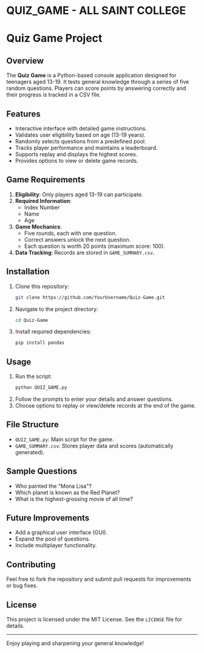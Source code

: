 # QUIZ_GAME - ALL SAINT COLLEGE
# Quiz Game Project

## Overview
The **Quiz Game** is a Python-based console application designed for teenagers aged 13-19. It tests general knowledge through a series of five random questions. Players can score points by answering correctly and their progress is tracked in a CSV file.

## Features
- Interactive interface with detailed game instructions.
- Validates user eligibility based on age (13-19 years).
- Randomly selects questions from a predefined pool.
- Tracks player performance and maintains a leaderboard.
- Supports replay and displays the highest scores.
- Provides options to view or delete game records.

## Game Requirements
1. **Eligibility**: Only players aged 13-19 can participate.
2. **Required Information**:
   - Index Number
   - Name
   - Age
3. **Game Mechanics**:
   - Five rounds, each with one question.
   - Correct answers unlock the next question.
   - Each question is worth 20 points (maximum score: 100).
4. **Data Tracking**: Records are stored in `GAME_SUMMARY.csv`.

## Installation
1. Clone this repository:
   ```bash
   git clone https://github.com/YourUsername/Quiz-Game.git
   ```
2. Navigate to the project directory:
   ```bash
   cd Quiz-Game
   ```
3. Install required dependencies:
   ```bash
   pip install pandas
   ```

## Usage
1. Run the script:
   ```bash
   python QUIZ_GAME.py
   ```
2. Follow the prompts to enter your details and answer questions.
3. Choose options to replay or view/delete records at the end of the game.

## File Structure
- `QUIZ_GAME.py`: Main script for the game.
- `GAME_SUMMARY.csv`: Stores player data and scores (automatically generated).

## Sample Questions
- Who painted the "Mona Lisa"?
- Which planet is known as the Red Planet?
- What is the highest-grossing movie of all time?

## Future Improvements
- Add a graphical user interface (GUI).
- Expand the pool of questions.
- Include multiplayer functionality.

## Contributing
Feel free to fork the repository and submit pull requests for improvements or bug fixes.

## License
This project is licensed under the MIT License. See the `LICENSE` file for details.

---

Enjoy playing and sharpening your general knowledge!


